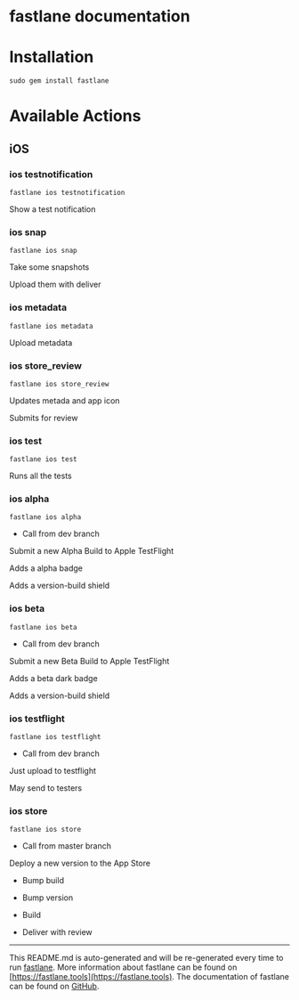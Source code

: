 fastlane documentation
================
# Installation
```
sudo gem install fastlane
```
# Available Actions
## iOS
### ios testnotification
```
fastlane ios testnotification
```
Show a test notification
### ios snap
```
fastlane ios snap
```
Take some snapshots

Upload them with deliver
### ios metadata
```
fastlane ios metadata
```
Upload metadata
### ios store_review
```
fastlane ios store_review
```
Updates metada and app icon

Submits for review
### ios test
```
fastlane ios test
```
Runs all the tests
### ios alpha
```
fastlane ios alpha
```
 * Call from dev branch

Submit a new Alpha Build to Apple TestFlight

Adds a alpha badge

Adds a version-build shield
### ios beta
```
fastlane ios beta
```
 * Call from dev branch

Submit a new Beta Build to Apple TestFlight

Adds a beta dark badge

Adds a version-build shield
### ios testflight
```
fastlane ios testflight
```
 * Call from dev branch

Just upload to testflight

May send to testers
### ios store
```
fastlane ios store
```
 * Call from master branch

Deploy a new version to the App Store

 - Bump build

 - Bump version

 - Build

 - Deliver with review

----

This README.md is auto-generated and will be re-generated every time to run [fastlane](https://fastlane.tools).
More information about fastlane can be found on [https://fastlane.tools](https://fastlane.tools).
The documentation of fastlane can be found on [GitHub](https://github.com/fastlane/fastlane/tree/master/fastlane).